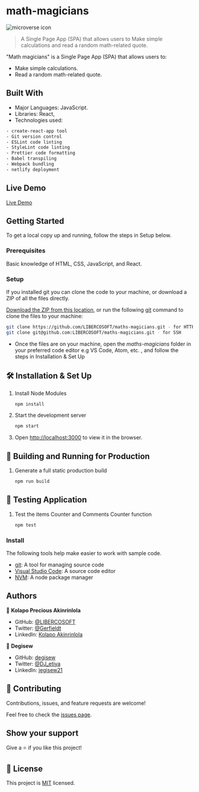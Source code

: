 # math-magicians

![microverse icon](https://img.shields.io/badge/Microverse-blueviolet)

> A Single Page App (SPA) that allows users to Make simple calculations and read a random math-related quote.

<!-- ![screenshot](./sec.png) -->

"Math magicians" is a Single Page App (SPA) that allows users to:

- Make simple calculations.
- Read a random math-related quote.

## Built With

- Major Languages: JavaScript.
- Libraries: React,
- Technologies used:

```bash
- create-react-app tool
- Git version control
- ESLint code linting
- StyleLint code linting
- Prettier code formatting
- Babel transpiling
- Webpack bundling
- netlify deployment
```

## Live Demo

[Live Demo](https://aesthetic-salmiakki-eb0e63.netlify.app/)

## Getting Started

To get a local copy up and running, follow the steps in Setup below.

### Prerequisites

Basic knowledge of HTML, CSS, JavaScript, and React.

### Setup

If you installed git you can clone the code to your machine, or download a ZIP of all the files directly.

[Download the ZIP from this location](https://github.com/LIBERCOSOFT/maths-magicians/archive/refs/heads/development.zip), or run the following [git](https://git-scm.com/downloads) command to clone the files to your machine:

```bash
git clone https://github.com/LIBERCOSOFT/maths-magicians.git - for HTTP
git clone git@github.com:LIBERCOSOFT/maths-magicians.git - for SSH
```

- Once the files are on your machine, open the _maths-magicians_ folder in your preferred code editor e.g VS Code, Atom, etc. , and follow the steps in Installation & Set Up

## 🛠 Installation & Set Up

1. Install Node Modules

   ```sh
   npm install
   ```

2. Start the development server

   ```sh
   npm start
   ```

3. Open [http://localhost:3000](http://localhost:3000) to view it in the browser.

## 🚀 Building and Running for Production

1. Generate a full static production build

   ```sh
   npm run build
   ```

## 🚀 Testing Application

1. Test the items Counter and Comments Counter function

   ```sh
   npm test
   ```

### Install

The following tools help make easier to work with sample code.

- [git](https://git-scm.com/downloads): A tool for managing source code
- [Visual Studio Code](https://code.visualstudio.com/): A source code editor
- [NVM](https://github.com/nvm-sh/nvm): A node package manager

## Authors

👤 **Kolapo Precious Akinrinlola**

- GitHub: [@LIBERCOSOFT](https://github.com/LIBERCOSOFT)
- Twitter: [@Gerfieldt](https://twitter.com/Gerfieldt)
- LinkedIn: [Kolapo Akinrinlola](https://linkedin.com/in/kolapo-akinrinlola-072097110)

👤 **Degisew**

- GitHub: [degisew](https://github.com/degisew)
- Twitter: [@DJ_etiya](https://twitter.com/Degisew-mengist)
- LinkedIn: [jegisew21](https://www.linkedin.com/in/degisew-mengist-003298802)

## 🤝 Contributing

Contributions, issues, and feature requests are welcome!

Feel free to check the [issues page](https://github.com/LIBERCOSOFT/maths-magicians/issues).

## Show your support

Give a ⭐️ if you like this project!

## 📝 License

This project is [MIT](./MIT.md) licensed.
